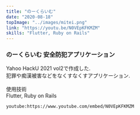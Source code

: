 ```yaml
---
title: "のーくらいむ"
date: "2020-08-18"
topImage: "../images/mitei.png"
link: "https://youtu.be/N0VEpKFKMZM"
skills: "Flutter, Ruby on Rails"
---
```


### のーくらいむ 安全防犯アプリケーション

Yahoo HackU 2021 vol2で作成した.<br>
犯罪や痴漢被害などをなくすなくすアプリケーション.<br>
<br>
使用技術<br>Flutter, Ruby on Rails

`youtube:https://www.youtube.com/embed/N0VEpKFKMZM`